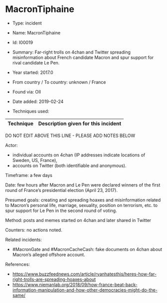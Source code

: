 # MacronTiphaine

* Type: incident

* Name: MacronTiphaine

* Id: I00019

* Summary: Far-right trolls on 4chan and Twitter spreading misinformation about French candidate Macron and spur support for rival candidate Le Pen.

* Year started: 2017.0

* From country / To country: unknown / France

* Found via: OII

* Date added: 2019-02-24

* Techniques used: 

| Technique | Description given for this incident |
| --------- | ------------------------- |

DO NOT EDIT ABOVE THIS LINE - PLEASE ADD NOTES BELOW

Actor: 

* individual accounts on 4chan (IP addresses indicate locations of Sweden, US, France), 
* accounts on Twitter (both identifiable and anonymous).

Timeframe: a few days

Date: few hours after Macron and Le Pen were declared winners of the first round of France’s presidential election (April 23, 2017).

Presumed goals: creating and spreading hoaxes and misinformation related to Macron’s personal life, marriage, sexuality, position on terrorism, etc. to spur support for Le Pen in the second round of voting.

Method: posts and memes started on 4chan and later shared in Twitter

Counters: no actions noted.

Related incidents:

* #MacronGate and #MacronCacheCash: fake documents on 4chan about Macron’s alleged offshore account.

References:
* https://www.buzzfeednews.com/article/ryanhatesthis/heres-how-far-right-trolls-are-spreading-hoaxes-about
* https://www.niemanlab.org/2018/09/how-france-beat-back-information-manipulation-and-how-other-democracies-might-do-the-same/
